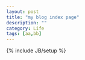 ```yaml
---
layout: post
title: "my blog index page"
description: ""
category: Life
tags: [aa,bb]
---
```

{% include JB/setup %}

